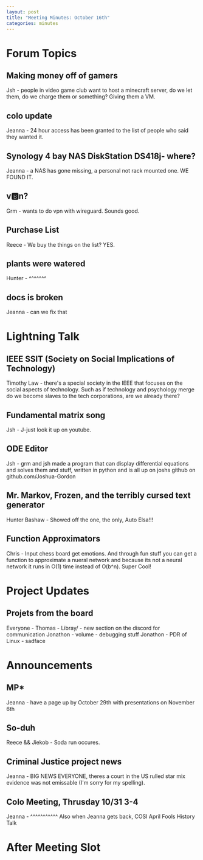 ```yaml
---
layout: post
title: "Meeting Minutes: October 16th"
categories: minutes
---
```


# Forum Topics

## Making money off of gamers

Jsh - people in video game club want to host a minecraft server, do we let them, do we charge them or something? Giving them a VM.  

## colo update

Jeanna - 24 hour access has been granted to the list of people who said they wanted it. 

## Synology 4 bay NAS DiskStation DS418j- where?

Jeanna - a NAS has gone missing, a personal not rack mounted one. WE FOUND IT. 

## v🅱n?

Grm - wants to do vpn with wireguard. Sounds good.

## Purchase List

Reece - We buy the things on the list? YES.

## plants were watered

Hunter - ^^^^^^^

## docs is broken

Jeanna - can we fix that

# Lightning Talk

## IEEE SSIT (Society on Social Implications of Technology)

Timothy Law - there's a special society in the IEEE that focuses on the social aspects of technology. Such as if technology and psychology merge do we become slaves to the tech corporations, are we already there? 

## Fundamental matrix song

Jsh - J-just look it up on youtube. 

## ODE Editor

Jsh - grm and jsh made a program that can display differential equations and solves them and stuff, written in python and is all up on joshs github on github.com/Joshua-Gordon 

## Mr. Markov, Frozen, and the terribly cursed text generator

Hunter Bashaw - Showed off the one, the only, Auto Elsa!!!

## Function Approximators

Chris - Input chess board get emotions. And through fun stuff you can get a function to approximate a nueral network and because its not a neural network it runs in O(1) time instead of O(b^n). Super Cool!

# Project Updates

## Projets from the board

Everyone -  Thomas - Libray/ - new section on the discord for communication 
            Jonathon - volume - debugging stuff
            Jonathon - PDR of Linux - sadface 

# Announcements

## MP*

Jeanna - have a page up by October 29th with presentations on November 6th 

## So-duh

Reece && Jiekob - Soda run occures. 

## Criminal Justice project news

Jeanna - BIG NEWS EVERYONE, theres a court in the US rulled star mix evidence was not emissable (I'm sorry for my spelling). 

## Colo Meeting, Thrusday 10/31 3-4

Jeanna - ^^^^^^^^^^^  Also when Jeanna gets back, COSI April Fools History Talk

# After Meeting Slot

